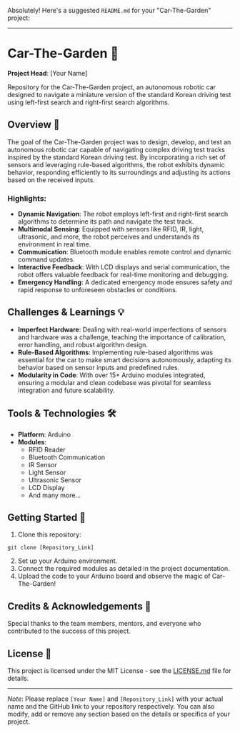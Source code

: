 Absolutely! Here's a suggested `README.md` for your "Car-The-Garden" project:

---

# Car-The-Garden 🚗

**Project Head**: [Your Name]

Repository for the Car-The-Garden project, an autonomous robotic car designed to navigate a miniature version of the standard Korean driving test using left-first search and right-first search algorithms.

## Overview 📖

The goal of the Car-The-Garden project was to design, develop, and test an autonomous robotic car capable of navigating complex driving test tracks inspired by the standard Korean driving test. By incorporating a rich set of sensors and leveraging rule-based algorithms, the robot exhibits dynamic behavior, responding efficiently to its surroundings and adjusting its actions based on the received inputs.

### Highlights:

- **Dynamic Navigation**: The robot employs left-first and right-first search algorithms to determine its path and navigate the test track.
- **Multimodal Sensing**: Equipped with sensors like RFID, IR, light, ultrasonic, and more, the robot perceives and understands its environment in real time.
- **Communication**: Bluetooth module enables remote control and dynamic command updates.
- **Interactive Feedback**: With LCD displays and serial communication, the robot offers valuable feedback for real-time monitoring and debugging.
- **Emergency Handling**: A dedicated emergency mode ensures safety and rapid response to unforeseen obstacles or conditions.

## Challenges & Learnings 💡

- **Imperfect Hardware**: Dealing with real-world imperfections of sensors and hardware was a challenge, teaching the importance of calibration, error handling, and robust algorithm design.
- **Rule-Based Algorithms**: Implementing rule-based algorithms was essential for the car to make smart decisions autonomously, adapting its behavior based on sensor inputs and predefined rules.
- **Modularity in Code**: With over 15+ Arduino modules integrated, ensuring a modular and clean codebase was pivotal for seamless integration and future scalability.

## Tools & Technologies 🛠

- **Platform**: Arduino
- **Modules**: 
  - RFID Reader
  - Bluetooth Communication
  - IR Sensor
  - Light Sensor
  - Ultrasonic Sensor
  - LCD Display
  - And many more...

## Getting Started 🚀

1. Clone this repository: 
```
git clone [Repository_Link]
```
2. Set up your Arduino environment.
3. Connect the required modules as detailed in the project documentation.
4. Upload the code to your Arduino board and observe the magic of Car-The-Garden!

## Credits & Acknowledgements 👏

Special thanks to the team members, mentors, and everyone who contributed to the success of this project.

## License 📄

This project is licensed under the MIT License - see the [LICENSE.md](LICENSE.md) file for details.

---

*Note*: Please replace `[Your Name]` and `[Repository_Link]` with your actual name and the GitHub link to your repository respectively. You can also modify, add or remove any section based on the details or specifics of your project.
